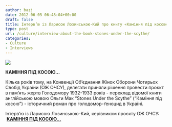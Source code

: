 ```yaml
---
author: bazj
date: 2012-06-05 06:48:04+00:00
draft: false
title: Інтерв’ю із Ларисою Лозинською-Кий про книгу «Каміння під косою»
type: post
url: /culture/interview-about-the-book-stones-under-the-scythe/
categories:
- Culture
- Interviews
---
```


[![](http://www.ozeukes.com/wp-content/uploads/2012/06/150px-SBS-Ukrainian.jpg)
](http://www.ozeukes.com/wp-content/uploads/2012/06/150px-SBS-Ukrainian.jpg)

**КАМІННЯ ПІД КОСОЮ...**

Кілька років тому, на Конвенції Об’єднання Жінок Оборони Чотирьох Свобід України (ОЖ ОЧСУ), делеґати приняли рішення провести проєкт в пам’ять жертв Голодомору 1932-1933 років - переклад відомої книги англійською мовою Ольги Мак “Stones Under the Scythe” (“Каміння під косою”) - історичний роман про голодомор-ґеноцид в Україні.

Інтерв’ю із Ларисою Лозинською-Кий, керівником проєкту ОЖ ОЧСУ:  **[КАМІННЯ ПІД КОСОЮ...](http://www.sbs.com.au/yourlanguage/ukrainian/highlight/page/id/217571/t/STONE-UNDER-THE-SCYTHE...)**


